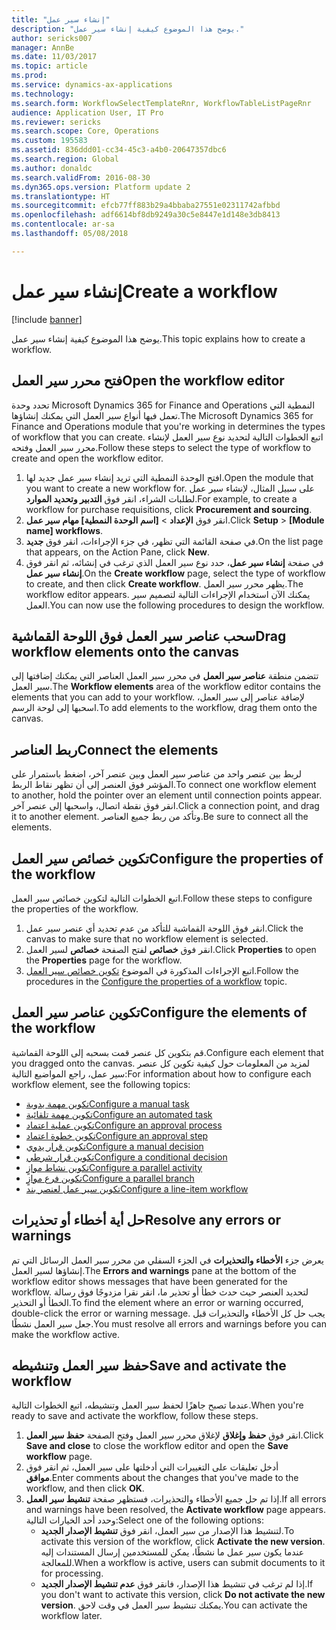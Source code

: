 ```yaml
---
title: "إنشاء سير عمل"
description: "يوضح هذا الموضوع كيفية إنشاء سير عمل."
author: sericks007
manager: AnnBe
ms.date: 11/03/2017
ms.topic: article
ms.prod: 
ms.service: dynamics-ax-applications
ms.technology: 
ms.search.form: WorkflowSelectTemplateRnr, WorkflowTableListPageRnr
audience: Application User, IT Pro
ms.reviewer: sericks
ms.search.scope: Core, Operations
ms.custom: 195583
ms.assetid: 836ddd01-cc34-45c3-a4b0-20647357dbc6
ms.search.region: Global
ms.author: donaldc
ms.search.validFrom: 2016-08-30
ms.dyn365.ops.version: Platform update 2
ms.translationtype: HT
ms.sourcegitcommit: efcb77ff883b29a4bbaba27551e02311742afbbd
ms.openlocfilehash: adf6614bf8db9249a30c5e8447e1d148e3db8413
ms.contentlocale: ar-sa
ms.lasthandoff: 05/08/2018

---
```


# <a name="create-a-workflow"></a><span data-ttu-id="a7369-103">إنشاء سير عمل</span><span class="sxs-lookup"><span data-stu-id="a7369-103">Create a workflow</span></span>

[!include [banner](../includes/banner.md)]

<span data-ttu-id="a7369-104">يوضح هذا الموضوع كيفية إنشاء سير عمل.</span><span class="sxs-lookup"><span data-stu-id="a7369-104">This topic explains how to create a workflow.</span></span>

<a name="open-the-workflow-editor"></a><span data-ttu-id="a7369-105">فتح محرر سير العمل</span><span class="sxs-lookup"><span data-stu-id="a7369-105">Open the workflow editor</span></span>
------------------------

<span data-ttu-id="a7369-106">تحدد وحدة Microsoft Dynamics 365 for Finance and Operations النمطية التي تعمل فيها أنواع سير العمل التي يمكنك إنشاؤها.</span><span class="sxs-lookup"><span data-stu-id="a7369-106">The Microsoft Dynamics 365 for Finance and Operations module that you're working in determines the types of workflow that you can create.</span></span> <span data-ttu-id="a7369-107">اتبع الخطوات التالية لتحديد نوع سير العمل لإنشاء محرر سير العمل وفتحه.</span><span class="sxs-lookup"><span data-stu-id="a7369-107">Follow these steps to select the type of workflow to create and open the workflow editor.</span></span>

1.  <span data-ttu-id="a7369-108">افتح الوحدة النمطية التي تريد إنشاء سير عمل جديد لها.</span><span class="sxs-lookup"><span data-stu-id="a7369-108">Open the module that you want to create a new workflow for.</span></span> <span data-ttu-id="a7369-109">على سبيل المثال، لإنشاء سير عمل لطلبات الشراء، انقر فوق **التدبير وتحديد الموارد**.</span><span class="sxs-lookup"><span data-stu-id="a7369-109">For example, to create a workflow for purchase requisitions, click **Procurement and sourcing**.</span></span>
2.  <span data-ttu-id="a7369-110">انقر فوق **الإعداد** &gt; **\[اسم الوحدة النمطية\] مهام سير عمل**.</span><span class="sxs-lookup"><span data-stu-id="a7369-110">Click **Setup** &gt; **\[Module name\] workflows**.</span></span>
3.  <span data-ttu-id="a7369-111">في صفحة القائمة التي تظهر، في جزء الإجراءات، انقر فوق **جديد**.</span><span class="sxs-lookup"><span data-stu-id="a7369-111">On the list page that appears, on the Action Pane, click **New**.</span></span>
4.  <span data-ttu-id="a7369-112">في صفحة **إنشاء سير عمل**، حدد نوع سير العمل الذي ترغب في إنشائه، ثم انقر فوق **إنشاء سير عمل**.</span><span class="sxs-lookup"><span data-stu-id="a7369-112">On the **Create workflow** page, select the type of workflow to create, and then click **Create workflow**.</span></span> <span data-ttu-id="a7369-113">يظهر محرر سير العمل.</span><span class="sxs-lookup"><span data-stu-id="a7369-113">The workflow editor appears.</span></span> <span data-ttu-id="a7369-114">يمكنك الآن استخدام الإجراءات التالية لتصميم سير العمل.</span><span class="sxs-lookup"><span data-stu-id="a7369-114">You can now use the following procedures to design the workflow.</span></span>

## <a name="drag-workflow-elements-onto-the-canvas"></a><span data-ttu-id="a7369-115">سحب عناصر سير العمل فوق اللوحة القماشية</span><span class="sxs-lookup"><span data-stu-id="a7369-115">Drag workflow elements onto the canvas</span></span>
<span data-ttu-id="a7369-116">تتضمن منطقة **عناصر سير العمل** في محرر سير العمل العناصر التي يمكنك إضافتها إلى سير العمل.</span><span class="sxs-lookup"><span data-stu-id="a7369-116">The **Workflow elements** area of the workflow editor contains the elements that you can add to your workflow.</span></span> <span data-ttu-id="a7369-117">لإضافة عناصر إلى سير العمل، اسحبها إلى لوحة الرسم.</span><span class="sxs-lookup"><span data-stu-id="a7369-117">To add elements to the workflow, drag them onto the canvas.</span></span>

## <a name="connect-the-elements"></a><span data-ttu-id="a7369-118">ربط العناصر</span><span class="sxs-lookup"><span data-stu-id="a7369-118">Connect the elements</span></span>
<span data-ttu-id="a7369-119">لربط بين عنصر واحد من عناصر سير العمل وبين عنصر آخر، اضغط باستمرار على المؤشر فوق العنصر إلى أن تظهر نقاط الربط.</span><span class="sxs-lookup"><span data-stu-id="a7369-119">To connect one workflow element to another, hold the pointer over an element until connection points appear.</span></span> <span data-ttu-id="a7369-120">انقر فوق نقطة اتصال، واسحبها إلى عنصر آخر.</span><span class="sxs-lookup"><span data-stu-id="a7369-120">Click a connection point, and drag it to another element.</span></span> <span data-ttu-id="a7369-121">وتأكد من ربط جميع العناصر.</span><span class="sxs-lookup"><span data-stu-id="a7369-121">Be sure to connect all the elements.</span></span>

## <a name="configure-the-properties-of-the-workflow"></a><span data-ttu-id="a7369-122">تكوين خصائص سير العمل</span><span class="sxs-lookup"><span data-stu-id="a7369-122">Configure the properties of the workflow</span></span>
<span data-ttu-id="a7369-123">اتبع الخطوات التالية لتكوين خصائص سير العمل.</span><span class="sxs-lookup"><span data-stu-id="a7369-123">Follow these steps to configure the properties of the workflow.</span></span>

1.  <span data-ttu-id="a7369-124">انقر فوق اللوحة القماشية للتأكد من عدم تحديد أي عنصر سير عمل.</span><span class="sxs-lookup"><span data-stu-id="a7369-124">Click the canvas to make sure that no workflow element is selected.</span></span>
2.  <span data-ttu-id="a7369-125">انقر فوق **خصائص** لفتح الصفحة **خصائص** لسير العمل.</span><span class="sxs-lookup"><span data-stu-id="a7369-125">Click **Properties** to open the **Properties** page for the workflow.</span></span>
3.  <span data-ttu-id="a7369-126">اتبع الإجراءات المذكورة في الموضوع [تكوين خصائص سير العمل](configure-workflow-properties.md).</span><span class="sxs-lookup"><span data-stu-id="a7369-126">Follow the procedures in the [Configure the properties of a workflow](configure-workflow-properties.md) topic.</span></span>

## <a name="configure-the-elements-of-the-workflow"></a><span data-ttu-id="a7369-127">تكوين عناصر سير العمل</span><span class="sxs-lookup"><span data-stu-id="a7369-127">Configure the elements of the workflow</span></span>
<span data-ttu-id="a7369-128">قم بتكوين كل عنصر قمت بسحبه إلى اللوحة القماشية.</span><span class="sxs-lookup"><span data-stu-id="a7369-128">Configure each element that you dragged onto the canvas.</span></span> <span data-ttu-id="a7369-129">لمزيد من المعلومات حول كيفية تكوين كل عنصر سير عمل، راجع المواضيع التالية:</span><span class="sxs-lookup"><span data-stu-id="a7369-129">For information about how to configure each workflow element, see the following topics:</span></span>

-   [<span data-ttu-id="a7369-130">تكوين مهمة يدوية</span><span class="sxs-lookup"><span data-stu-id="a7369-130">Configure a manual task</span></span>](configure-manual-task-workflow.md)
-   [<span data-ttu-id="a7369-131">تكوين مهمة تلقائية</span><span class="sxs-lookup"><span data-stu-id="a7369-131">Configure an automated task</span></span>](configure-automated-task-workflow.md)
-   [<span data-ttu-id="a7369-132">تكوين عملية اعتماد</span><span class="sxs-lookup"><span data-stu-id="a7369-132">Configure an approval process</span></span>](configure-approval-process-workflow.md)
-   [<span data-ttu-id="a7369-133">تكوين خطوة اعتماد</span><span class="sxs-lookup"><span data-stu-id="a7369-133">Configure an approval step</span></span>](configure-approval-step-workflow.md)
-   [<span data-ttu-id="a7369-134">تكوين قرار يدوي</span><span class="sxs-lookup"><span data-stu-id="a7369-134">Configure a manual decision</span></span>](configure-manual-decision-workflow.md)
-   [<span data-ttu-id="a7369-135">تكوين قرار شرطي</span><span class="sxs-lookup"><span data-stu-id="a7369-135">Configure a conditional decision</span></span>](configure-conditional-decision-workflow.md)
-   [<span data-ttu-id="a7369-136">تكوين نشاط موازٍ</span><span class="sxs-lookup"><span data-stu-id="a7369-136">Configure a parallel activity</span></span>](configure-parallel-activity-workflow.md)
-   [<span data-ttu-id="a7369-137">تكوين فرع موازٍ</span><span class="sxs-lookup"><span data-stu-id="a7369-137">Configure a parallel branch</span></span>](configure-parallel-branch-workflow.md)
-   [<span data-ttu-id="a7369-138">تكوين سير عمل لعنصر بند</span><span class="sxs-lookup"><span data-stu-id="a7369-138">Configure a line-item workflow</span></span>](configure-line-item-workflow.md)

## <a name="resolve-any-errors-or-warnings"></a><span data-ttu-id="a7369-139">حل أية أخطاء أو تحذيرات</span><span class="sxs-lookup"><span data-stu-id="a7369-139">Resolve any errors or warnings</span></span>
<span data-ttu-id="a7369-140">يعرض جزء **الأخطاء والتحذيرات** في الجزء السفلي من محرر سير العمل الرسائل التي تم إنشاؤها لسير العمل.</span><span class="sxs-lookup"><span data-stu-id="a7369-140">The **Errors and warnings** pane at the bottom of the workflow editor shows messages that have been generated for the workflow.</span></span> <span data-ttu-id="a7369-141">لتحديد العنصر حيث حدث خطأ أو تحذير ما، انقر نقرا مزدوجًا فوق رسالة الخطأ أو التحذير.</span><span class="sxs-lookup"><span data-stu-id="a7369-141">To find the element where an error or warning occurred, double-click the error or warning message.</span></span> <span data-ttu-id="a7369-142">يجب حل كل الأخطاء والتحذيرات قبل جعل سير العمل نشطًا.</span><span class="sxs-lookup"><span data-stu-id="a7369-142">You must resolve all errors and warnings before you can make the workflow active.</span></span>

## <a name="save-and-activate-the-workflow"></a><span data-ttu-id="a7369-143">حفظ سير العمل وتنشيطه</span><span class="sxs-lookup"><span data-stu-id="a7369-143">Save and activate the workflow</span></span>
<span data-ttu-id="a7369-144">عندما تصبح جاهزًا لحفظ سير العمل وتنشيطه، اتبع الخطوات التالية.</span><span class="sxs-lookup"><span data-stu-id="a7369-144">When you're ready to save and activate the workflow, follow these steps.</span></span>

1.  <span data-ttu-id="a7369-145">انقر فوق **حفظ وإغلاق** لإغلاق محرر سير العمل وفتح الصفحة **حفظ سير العمل**.</span><span class="sxs-lookup"><span data-stu-id="a7369-145">Click **Save and close** to close the workflow editor and open the **Save workflow** page.</span></span>
2.  <span data-ttu-id="a7369-146">أدخل تعليقات على التغييرات التي أدخلتها على سير العمل، ثم انقر فوق **موافق**.</span><span class="sxs-lookup"><span data-stu-id="a7369-146">Enter comments about the changes that you've made to the workflow, and then click **OK**.</span></span>
3.  <span data-ttu-id="a7369-147">إذا تم حل جميع الأخطاء والتحذيرات، فستظهر صفحة **تنشيط سير العمل**.</span><span class="sxs-lookup"><span data-stu-id="a7369-147">If all errors and warnings have been resolved, the **Activate workflow** page appears.</span></span> <span data-ttu-id="a7369-148">وحدد أحد الخيارات التالية:</span><span class="sxs-lookup"><span data-stu-id="a7369-148">Select one of the following options:</span></span>
    -   <span data-ttu-id="a7369-149">لتنشيط هذا الإصدار من سير العمل، انقر فوق **تنشيط الإصدار الجديد**.</span><span class="sxs-lookup"><span data-stu-id="a7369-149">To activate this version of the workflow, click **Activate the new version**.</span></span> <span data-ttu-id="a7369-150">عندما يكون سير عمل ما نشطًا، يمكن للمستخدمين إرسال المستندات إليه للمعالجة.</span><span class="sxs-lookup"><span data-stu-id="a7369-150">When a workflow is active, users can submit documents to it for processing.</span></span>
    -   <span data-ttu-id="a7369-151">إذا لم ترغب في تنشيط هذا الإصدار، فانقر فوق **عدم تنشيط الإصدار الجديد‬**.</span><span class="sxs-lookup"><span data-stu-id="a7369-151">If you don't want to activate this version, click **Do not activate the new version**.</span></span> <span data-ttu-id="a7369-152">يمكنك تنشيط سير العمل في وقت لاحق.</span><span class="sxs-lookup"><span data-stu-id="a7369-152">You can activate the workflow later.</span></span>






